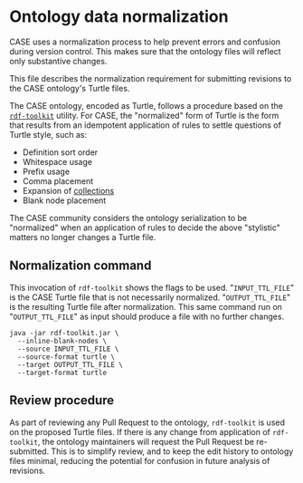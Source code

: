 # Ontology data normalization

CASE uses a normalization process to help prevent errors and confusion during version control. This makes sure that the ontology files will reflect only substantive changes.

This file describes the normalization requirement for submitting revisions to the CASE ontology's Turtle files.

The CASE ontology, encoded as Turtle, follows a procedure based on the [`rdf-toolkit`](https://github.com/edmcouncil/rdf-toolkit) utility.  For CASE, the "normalized" form of Turtle is the form that results from an idempotent application of rules to settle questions of Turtle style, such as:

* Definition sort order
* Whitespace usage
* Prefix usage
* Comma placement
* Expansion of [collections](https://www.w3.org/TR/turtle/#collections)
* Blank node placement

The CASE community considers the ontology serialization to be "normalized" when an application of rules to decide the above "stylistic" matters no longer changes a Turtle file.


## Normalization command

This invocation of `rdf-toolkit` shows the flags to be used.  "`INPUT_TTL_FILE`" is the CASE Turtle file that is not necessarily normalized. "`OUTPUT_TTL_FILE`" is the resulting Turtle file after normalization.  This same command run on "`OUTPUT_TTL_FILE`" as input should produce a file with no further changes.

```
java -jar rdf-toolkit.jar \
  --inline-blank-nodes \
  --source INPUT_TTL_FILE \
  --source-format turtle \
  --target OUTPUT_TTL_FILE \
  --target-format turtle
```


## Review procedure

As part of reviewing any Pull Request to the ontology, `rdf-toolkit` is used on the proposed Turtle files.  If there is any change from application of `rdf-toolkit`, the ontology maintainers will request the Pull Request be re-submitted.  This is to simplify review, and to keep the edit history to ontology files minimal, reducing the potential for confusion in future analysis of revisions.
